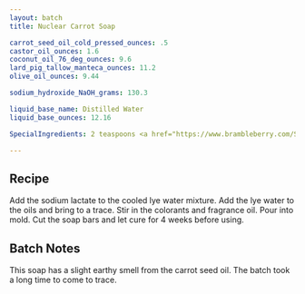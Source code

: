 ```yaml
---
layout: batch
title: Nuclear Carrot Soap

carrot_seed_oil_cold_pressed_ounces: .5
castor_oil_ounces: 1.6
coconut_oil_76_deg_ounces: 9.6
lard_pig_tallow_manteca_ounces: 11.2
olive_oil_ounces: 9.44

sodium_hydroxide_NaOH_grams: 130.3

liquid_base_name: Distilled Water
liquid_base_ounces: 12.16

SpecialIngredients: 2 teaspoons <a href="https://www.brambleberry.com/Sodium-Lactate-P5127.aspx">sodium lactate</a>, 2 teaspoons <a href="https://www.brambleberry.com/shop-by-product/ingredients/colorants/micas/nuclear-orange-pigment/V000494.html">nuclear orange pigment</a>, 1 teaspoon <a href="http://amzn.to/1P0vDQ6">hardwood activated charcoal powder</a>, 1.5 oz. <a href="https://www.brambleberry.com/shop-by-product/ingredients/fragrance-oils/energy-fragrance-oil/V000150.html">energy fragrance oil</a>, .75 oz. <a href="https://www.brambleberry.com/shop-by-product/ingredients/fragrance-oils/apricot-freesia-fragrance-oil/V000372.html">apricot freesia fragrance oil</a>.

---
```


## Recipe
Add the sodium lactate to the cooled lye water mixture. Add the lye water to the oils and bring to a trace. Stir in the colorants and fragrance oil. Pour into mold. Cut the soap bars and let cure for 4 weeks before using.

## Batch Notes
This soap has a slight earthy smell from the carrot seed oil. The batch took a long time to come to trace.
